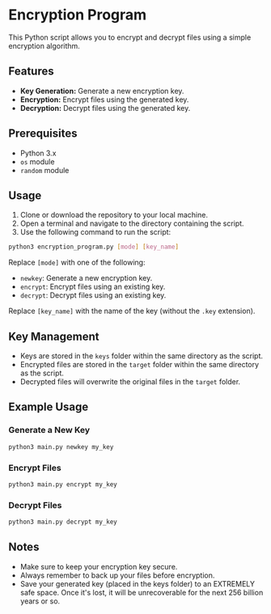 # Encryption Program

This Python script allows you to encrypt and decrypt files using a simple encryption algorithm.

## Features
- **Key Generation:** Generate a new encryption key.
- **Encryption:** Encrypt files using the generated key.
- **Decryption:** Decrypt files using the generated key.

## Prerequisites
- Python 3.x
- `os` module
- `random` module

## Usage
1. Clone or download the repository to your local machine.
2. Open a terminal and navigate to the directory containing the script.
3. Use the following command to run the script:

```bash
python3 encryption_program.py [mode] [key_name]
```

Replace `[mode]` with one of the following:
- `newkey`: Generate a new encryption key.
- `encrypt`: Encrypt files using an existing key.
- `decrypt`: Decrypt files using an existing key.

Replace `[key_name]` with the name of the key (without the `.key` extension).

## Key Management
- Keys are stored in the `keys` folder within the same directory as the script.
- Encrypted files are stored in the `target` folder within the same directory as the script.
- Decrypted files will overwrite the original files in the `target` folder.

## Example Usage

### Generate a New Key

```bash
python3 main.py newkey my_key
```

### Encrypt Files

```bash
python3 main.py encrypt my_key
```

### Decrypt Files

```bash
python3 main.py decrypt my_key
```

## Notes
- Make sure to keep your encryption key secure.
- Always remember to back up your files before encryption.
- Save your generated key (placed in the keys folder) to an EXTREMELY safe space. Once it's lost, it will be unrecoverable for the next 256 billion years or so.
